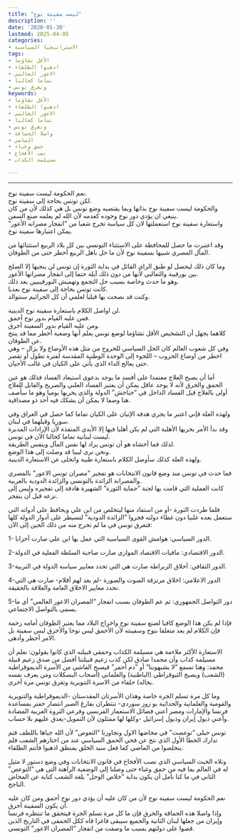 ```yaml
---
title: "ليست سفينة نوح"
description: ''
date: '2020-01-30'
lastmod: 2025-04-05
categories:
- الاستراتيجيا السياسية
tags:
- الأقل تشاؤما
- اذهبوا الطلقاء
- الاعور العالمي
- تماما كحالنا
- وتغرق تونس
keywords:
- الأقل تشاؤما
- اذهبوا الطلقاء
- الاعور العالمي
- تماما كحالنا
- وتغرق تونس
- واصلا الحماقة
- الماضي
- حمق وغباء
- نصب الأفخاخ
- مسيلمة الكذاب

---
```

****

نعم الحكومة ليست سفينة نوح.  
لكن تونس بحاجة إلى سفينة نوح.  
والحكومة ليست سفينة نوح بذاتها وبما يقتضيه وضع تونس بل هي كذلك لأن من كان ينبغي ان يؤدي دور نوح وجوده كعدمه لأن الله لم يعلمه صنع السفن.  
واستعارة سفينة نوح استعملتها لان كل سياسة تخرج شعبا من “انفجار مصرانه الأعور” يمكن اعتبارها سفينة نوح.

وقد اعتبرت ما حصل للمحافظة على الاستثناء التونسي بين كل بلاد الربيع استثنائها من المآل المصري شبيها بسفينة نوح لأن ما حل باهل الربيع أخطر حتى من الطوفان.

وما كان ذلك ليحصل لو طبق الراي القائل في بداية الثورة إن تونس لن ينجيها إلا الصلح بين بورقيبة والثعالبي لأنها من دون ذلك آيلة حتما إلى انفجار مصرانها الأعور.  
وهو ما حدث وخاصة بسبب حل التجمع وتهميش البورقيبيين بعد ذلك.  
كانت تونس بحاجة إلى سفينة نوح بعديا.  
وكنت قد نصحت بها قبليا لعلمي أن كل الجراثيم ستتوالد.

لن اواصل الكلام باستعارة سفينة نوح الدينية.  
فمن عليه القيام بدور نوح أحمق.  
ومن عليه القيام بدور السفينة أخرق.  
كلاهما يجهل أن التشخيص الأقل تشاؤما لوضع تونس يعلم أنها وضعية أخطر مما قد ينتج عن الطوفان.  
وفي كل شعوب العالم كان الحل السياسي للخروج من مثل هذه الأوضاع ولا يزال – وهي اخطر من اوضاع الحروب – اللجوء إلى الوحدة الوطنية المقدسة لفترة تطول أو تقصر حتى يعالج الداء الذي يأتي على الكيان في غالب الأحيان.

أما أن يصبح العلاج معتمدا على أفسد ما يوجد بدعوى استبعاد الفساد فذلك هو عين الحمق والخرق لأنه لا يوجد عاقل يمكن أن يعتبر الفساد العلني والصريح والقابل للعلاج أولى بالعلاج قبل الفساد الداخل في “خناخش” الدولة والذي يخربها يوميا وهو ما سأصف هنا وصفا لا يمكن أن يشكك فيه أحد ذو مصداقية.

ولهذه العلة فإني اعتبر ما يجري هدفه الإتيان على الكيان تماما كما حصل في العراق وفي سوريا وقبلهما في لبنان.  
وقد بدأ الأمر بحربها الأهلية التي لم يكن أهليا فيها إلا الأيدي المنفذة لأن الإرادات المدبرة ليست لبنانية تماما كحالنا الآن في تونس.  
لذلك فما أخشاه هو أن تونس يراد لها نفس المآل وبنفس الطريقة.  
ونحن نرى ليبيا قد وصلت إلى هذا الوضع.  
ولهذه العلة كذلك سأوصل الكلام باستعارة طبية واتخلى عن الاستعارة الدينية.

فما حدث في تونس منذ وضع قانون الانتخابات هو تفجير “مصران تونس الاعور” بالمصري والمصرانة الزائدة بالتونسي والزائدة الدودية بالعربية.  
كانت العملية التي قامت بها لجنة “حماية الثورة” الشهيرة هادفة إلى تفجيره وليس إلى نزعه قبل أن ينفجر.

فلما طردت الثورة -أو من استفاد منها ليتخلص من ابن علي ويحافظ على أدواته التي ستعمل بعده علنيا دون غطاء دولته فجروا “الزائدة الدودية” لتسيطر على أدوار الدولة كلها فتغرق تونس في ما لم تخرج منه من ذلك الحين إلى الآن:

1- الدور السياسي: هوامش القوى السياسية التي عمل بها ابن علي صارت أحزابا.

2-الدور الاقتصادي: مافيات الاقتصاد الموازي صارت صاحبة السلطة الفعلية في الدولة.

3-الدور الثقافي: أخلاق الزبراطة صارت هي التي تحدد معايير سياسة الدولة في التربية.

4-الدور الاعلامي: اخلاق مرتزقة الصوت والصورة -لم يعد لهم أقلام- صارت هي التي تحدد معايير الاخلاق العامة والعلاقة بالحقيقة.

5-دور التواصل الجمهوري: ثم عم الطوفان بسبب انفجار “المصران الاعور العالمي” أي ما يسمى بالتواصل الاجتماعي.

فإذا لم يكن هذا الوضع كافيا لصنع سفينة نوح واخراج البلاد مما يعتبر الطوفان أمامه رحمة فإن الكلام لم يعد متعلقا بنوح وسفينته لأن الأحمق ليس نوحا والأخرق ليس سفينة بل الامر أخطر وأدهى.

الاستعارة الأكثر ملاءمة هي مسيلمة الكذاب وحمقى قبيلته الذي كانوا يقولون: نعلم أن مسيلمة كذاب وأن محمدا صادق لكن كذب زعيم قبيلتنا أفضل من صدق زعيم قبيلة محمد: وهنا تسمع “لا يشبهوننا” أو “دم أحمر” فيصبح الفاشي من الأسرة الديموقراطية (الشعب) ويصبح الثيوقراطي (الباطنية) والعلماني (أصحاب البسكلات ومن يعرف نفسه بخاله) حلفاء من الاسرة التنويرية وتغرق تونس مرة أخرى.

وما كل مرة تسلم الجرة خاصة وهذان الأسرتان المقدستان -الديموقراطية والتنويرية والقومية والعلمانية والحداثية بو زوز سوردي- تنتظران بفارغ الصبر انتصار حفتر بمساعدة فرنسا والإمارات ومصر أعني فضائل الاستعمار الفرنسي وفرعي الثروة العربية المضادة وأعني ذيول إيران وذيول إسرائيل -وكلها لها ممثلون لأن التمويل-يغدق عليهم بلا حساب.

تونس حبلى “توعصت” في مخاضها الاول وتجاوزنا “التعوص” لأن الله جباها باللطف فتم تدارك الخطأ الأول الذي نتج عن فخي الحمق السياسي عند من اختارهم الشعب فلم يتخلصوا من الماضي كما فعل سيد الخلق بمنطق اذهبوا فأنتم الطلقاء.

وتلاه الخبث السياسي الذي نصب الأفخاخ في قانون الانتخابات وفي وضع دستور لا مثيل له في العالم بما فيه من حمق وغباء حتى وصلنا إلى الوضعية الراهنة التي هي “التوعص” الثاني في ما كنا نأمل أن يكون بداية “خلاص الوحل” بلغة الشعب كناية عن المخاض الناجح.

نعم الحكومة ليست سفينة نوح لأن من كان عليه أن يؤدي دور نوح أحمق ومن كان عليه أن يكون السفينة أخرق.  
وإذا واصلا هذه الحماقة والخرق فإن ما كل مرة تسلم الجرة فيتحقق ما تنتظره فرنسا وإيران من جعلها لبنان الثانية والجميع سيبقى فاغرا فاه ككل الحمقى في التاريخ الذين قضوا على دولتهم بسبب ما وصفت من انفجار “المصران الاعور” التونسي.

###
